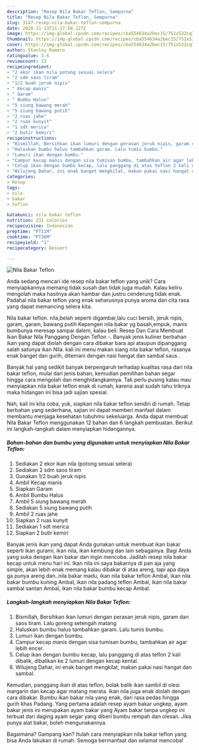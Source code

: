 ```yaml
---
description: "Resep Nila Bakar Teflon, Sempurna"
title: "Resep Nila Bakar Teflon, Sempurna"
slug: 3147-resep-nila-bakar-teflon-sempurna
date: 2020-11-13T21:17:58.127Z
image: https://img-global.cpcdn.com/recipes/cba554634a2bec15/751x532cq70/nila-bakar-teflon-foto-resep-utama.jpg
thumbnail: https://img-global.cpcdn.com/recipes/cba554634a2bec15/751x532cq70/nila-bakar-teflon-foto-resep-utama.jpg
cover: https://img-global.cpcdn.com/recipes/cba554634a2bec15/751x532cq70/nila-bakar-teflon-foto-resep-utama.jpg
author: Stanley Romero
ratingvalue: 3.6
reviewcount: 13
recipeingredient:
- "2 ekor ikan nila potong sesuai selera"
- "2 sdm saos tiram"
- "1/2 buah jeruk nipis"
- " Kecap manis"
- " Garam"
- " Bumbu Halus"
- "5 siung bawang merah"
- "5 siung bawang putih"
- "2 ruas jahe"
- "2 ruas kunyit"
- "1 sdt merica"
- "2 butir kemiri"
recipeinstructions:
- "Bismillah, Bersihkan ikan lumuri dengan perasan jeruk nipis, garam dan saos tiram. Lalu goreng setengah matang"
- "Haluskan bumbu halus tambahkan garam. Lalu tumis bumbu."
- "Lumuri ikan dengan bumbu."
- "Campur kecap manis dengan sisa tumisan bumbu, tambahkan air agar lebih encer."
- "Celup ikan dengan bumbu kecap, lalu panggang di atas teflon 2 kali dibalik, dibalikan ke 2 lumuri dengan kecap kental."
- "Wilujeng Dahar, ini enak banget mengkilat, makan pakai nasi hangat dan sambal."
categories:
- Resep
tags:
- nila
- bakar
- teflon

katakunci: nila bakar teflon 
nutrition: 231 calories
recipecuisine: Indonesian
preptime: "PT11M"
cooktime: "PT36M"
recipeyield: "1"
recipecategory: Dessert

---
```



![Nila Bakar Teflon](https://img-global.cpcdn.com/recipes/cba554634a2bec15/751x532cq70/nila-bakar-teflon-foto-resep-utama.jpg)

Anda sedang mencari ide resep nila bakar teflon yang unik? Cara menyiapkannya memang tidak susah dan tidak juga mudah. Kalau keliru mengolah maka hasilnya akan hambar dan justru cenderung tidak enak. Padahal nila bakar teflon yang enak seharusnya punya aroma dan cita rasa yang dapat memancing selera kita.

Nila bakar teflon. nila,belah seperti digambar,lalu cuci bersih, jeruk nipis, garam, garam, bawang putih Kepengen nila bakar yg basah,empuk, manis bumbunya meresap sampai dalem, kalau beli. Resep Dan Cara Membuat Ikan Bakar Nila Panggang Dengan Teflon -. Banyak jenis kuliner berbahan ikan yang dapat diolah dengan cara dibakar bara api ataupun dipanggang salah satunya ikan Nila. kali ini menu makan siang nila bakar teflon, rasanya enak banget dan gurih, ditemani dengan nasi hangat dan sambal saus .

Banyak hal yang sedikit banyak berpengaruh terhadap kualitas rasa dari nila bakar teflon, mulai dari jenis bahan, kemudian pemilihan bahan segar hingga cara mengolah dan menghidangkannya. Tak perlu pusing kalau mau menyiapkan nila bakar teflon enak di rumah, karena asal sudah tahu triknya maka hidangan ini bisa jadi sajian spesial.


Nah, kali ini kita coba, yuk, siapkan nila bakar teflon sendiri di rumah. Tetap berbahan yang sederhana, sajian ini dapat memberi manfaat dalam membantu menjaga kesehatan tubuhmu sekeluarga. Anda dapat membuat Nila Bakar Teflon menggunakan 12 bahan dan 6 langkah pembuatan. Berikut ini langkah-langkah dalam menyiapkan hidangannya.

<!--inarticleads1-->

##### Bahan-bahan dan bumbu yang digunakan untuk menyiapkan Nila Bakar Teflon:

1. Sediakan 2 ekor ikan nila (potong sesuai selera)
1. Sediakan 2 sdm saos tiram
1. Gunakan 1/2 buah jeruk nipis
1. Ambil  Kecap manis
1. Siapkan  Garam
1. Ambil  Bumbu Halus
1. Ambil 5 siung bawang merah
1. Sediakan 5 siung bawang putih
1. Ambil 2 ruas jahe
1. Siapkan 2 ruas kunyit
1. Sediakan 1 sdt merica
1. Siapkan 2 butir kemiri


Banyak jenis ikan yang dapat Anda gunakan untuk membuat ikan bakar seperti ikan gurami, ikan nila, ikan kembung dan lain sebagainya. Bagi Anda yang suka dengan ikan bakar dan ingin mencoba. Jadilah resep nila bakar kecap untuk menu hari ini. Ikan nila ini saya bakarnya di pan aja yang simple, akan lebih enak memang kalau dibakar di atas areng, tapi apa daya ga punya areng dan..nila bakar madu, ikan nila bakar teflon Ambal, ikan nila bakar bumbu kuning Ambal, ikan nila padang teflon Ambal, ikan nila bakar sambal santan Ambal, ikan nila bakar bumbu kecap Ambal. 

<!--inarticleads2-->

##### Langkah-langkah menyiapkan Nila Bakar Teflon:

1. Bismillah, Bersihkan ikan lumuri dengan perasan jeruk nipis, garam dan saos tiram. Lalu goreng setengah matang
1. Haluskan bumbu halus tambahkan garam. Lalu tumis bumbu.
1. Lumuri ikan dengan bumbu.
1. Campur kecap manis dengan sisa tumisan bumbu, tambahkan air agar lebih encer.
1. Celup ikan dengan bumbu kecap, lalu panggang di atas teflon 2 kali dibalik, dibalikan ke 2 lumuri dengan kecap kental.
1. Wilujeng Dahar, ini enak banget mengkilat, makan pakai nasi hangat dan sambal.


Kemudian, panggang ikan di atas teflon, bolak balik ikan sambil di olesi margarin dan kecap agar matang merata. Ikan nila juga enak diolah dengan cara dibakar. Bumbu ikan bakar nila yang enak, dari rasa pedas hingga gurih khas Padang. Yang pertama adalah resep ayam bakar ungkep, ayam bakar jenis ini merupakan ayam bakar yang Ayam bakar tanpa ungkep ini terbuat dari daging ayam segar yang diberi bumbu rempah dan olesan. Jika punya alat bakar, boleh mengunakannya. 

Bagaimana? Gampang kan? Itulah cara menyiapkan nila bakar teflon yang bisa Anda lakukan di rumah. Semoga bermanfaat dan selamat mencoba!
